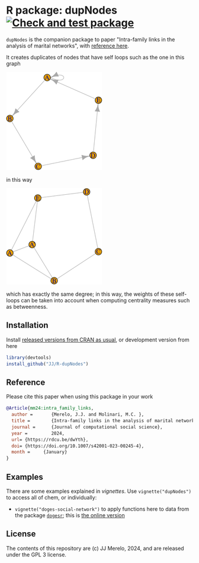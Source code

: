 # R package: dupNodes [![Check and test package](https://github.com/JJ/R-dupNodes/actions/workflows/R-stuff.yml/badge.svg)](https://github.com/JJ/R-dupNodes/actions/workflows/R-stuff.yml)

`dupNodes` is the companion package to paper "Intra-family links in the analysis
of marital networks", with [reference here](inst/REFERENCES.bib).

It creates duplicates of nodes that have self loops such as the one in this graph

![A with self loop](img/self-loops.png)

in this way

![Duplicated node](img/dup-nodes.png)

which has exactly the same degree; in this way, the weights of these self-loops
can be taken into account when computing centrality measures such as
betweenness.

## Installation

Install [released versions from CRAN as
usual](https://cran.r-project.org/web/packages/dupNodes/index.html), or
development version from here

```R
library(devtools)
install_github("JJ/R-dupNodes")
```

## Reference

Please cite this paper when using this package in your work

```bibtex
@Article{mm24:intra_family_links,
  author =       {Merelo, J.J. and Molinari, M.C. },
  title =        {Intra-family links in the analysis of marital networks},
  journal =      {Journal of computational social science},
  year =         2024,
  url= {https://rdcu.be/dwYth},
  doi= {https://doi.org/10.1007/s42001-023-00245-4},
  month =     {January}
}
```

## Examples

There are some examples explained in *vignettes*. Use `vignette("dupNodes")` to
access all of chem, or individually:

* `vignette("doges-social-network")` to apply functions here to data from the
  package [`dogesr`](https://github.com/JJ/dogesr); this is [the online
  version](https://cran.r-project.org/web/packages/dupNodes/vignettes/doges-social-network.html)


## License

The contents of this repository are (c) JJ Merelo, 2024, and are released under
the GPL 3 license.


